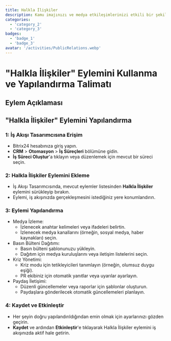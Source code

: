 ```yaml
---
title: Halkla İlişkiler
description: Kamu imajınızı ve medya etkileşimlerinizi etkili bir şekilde yönetin.
categories: 
  - 'category_2'
  - 'category_3'
badges: 
  - 'badge_1'
  - 'badge_3'
avatar: '/activities/PublicRelations.webp'
---
```

# "Halkla İlişkiler" Eylemini Kullanma ve Yapılandırma Talimatı

## Eylem Açıklaması

## **"Halkla İlişkiler" Eylemini Yapılandırma**

### 1: İş Akışı Tasarımcısına Erişim
- Bitrix24 hesabınıza giriş yapın.
- **CRM** > **Otomasyon** > **İş Süreçleri** bölümüne gidin.
- **İş Süreci Oluştur**'a tıklayın veya düzenlemek için mevcut bir süreci seçin.

### 2: Halkla İlişkiler Eylemini Ekleme
- İş Akışı Tasarımcısında, mevcut eylemler listesinden **Halkla İlişkiler** eylemini sürükleyip bırakın.
- Eylemi, iş akışınızda gerçekleşmesini istediğiniz yere konumlandırın.

### 3: Eylemi Yapılandırma
- Medya İzleme:
  - İzlenecek anahtar kelimeleri veya ifadeleri belirtin.
  - İzlenecek medya kanallarını (örneğin, sosyal medya, haber kaynakları) seçin.
- Basın Bülteni Dağıtımı:
  - Basın bülteni şablonunuzu yükleyin.
  - Dağıtım için medya kuruluşlarını veya iletişim listelerini seçin.
- Kriz Yönetimi:
  - Kriz modu için tetikleyicileri tanımlayın (örneğin, olumsuz duygu eşiği).
  - PR ekibiniz için otomatik yanıtlar veya uyarılar ayarlayın.
- Paydaş İletişimi:
  - Düzenli güncellemeler veya raporlar için şablonlar oluşturun.
  - Paydaşlara gönderilecek otomatik güncellemeleri planlayın.

### 4: Kaydet ve Etkinleştir
- Her şeyin doğru yapılandırıldığından emin olmak için ayarlarınızı gözden geçirin.
- **Kaydet** ve ardından **Etkinleştir**'e tıklayarak Halkla İlişkiler eylemini iş akışınızda aktif hale getirin.